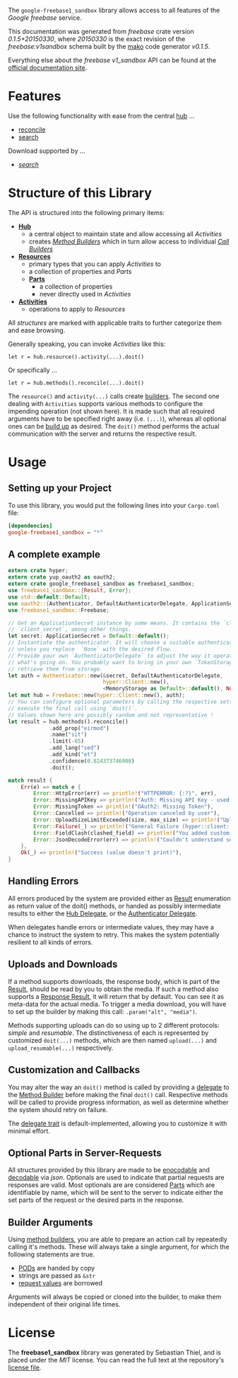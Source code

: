 <!---
DO NOT EDIT !
This file was generated automatically from 'src/mako/api/README.md.mako'
DO NOT EDIT !
-->
The `google-freebase1_sandbox` library allows access to all features of the *Google freebase* service.

This documentation was generated from *freebase* crate version *0.1.5+20150330*, where *20150330* is the exact revision of the *freebase:v1sandbox* schema built by the [mako](http://www.makotemplates.org/) code generator *v0.1.5*.

Everything else about the *freebase* *v1_sandbox* API can be found at the
[official documentation site](https://developers.google.com/freebase/).
# Features

Use the following functionality with ease from the central [hub](http://byron.github.io/google-apis-rs/google-freebase1_sandbox/struct.Freebase.html) ... 


* [reconcile](http://byron.github.io/google-apis-rs/google-freebase1_sandbox/struct.MethodReconcileCall.html)
* [search](http://byron.github.io/google-apis-rs/google-freebase1_sandbox/struct.MethodSearchCall.html)

Download supported by ...

* [*search*](http://byron.github.io/google-apis-rs/google-freebase1_sandbox/struct.MethodSearchCall.html)



# Structure of this Library

The API is structured into the following primary items:

* **[Hub](http://byron.github.io/google-apis-rs/google-freebase1_sandbox/struct.Freebase.html)**
    * a central object to maintain state and allow accessing all *Activities*
    * creates [*Method Builders*](http://byron.github.io/google-apis-rs/google-freebase1_sandbox/trait.MethodsBuilder.html) which in turn
      allow access to individual [*Call Builders*](http://byron.github.io/google-apis-rs/google-freebase1_sandbox/trait.CallBuilder.html)
* **[Resources](http://byron.github.io/google-apis-rs/google-freebase1_sandbox/trait.Resource.html)**
    * primary types that you can apply *Activities* to
    * a collection of properties and *Parts*
    * **[Parts](http://byron.github.io/google-apis-rs/google-freebase1_sandbox/trait.Part.html)**
        * a collection of properties
        * never directly used in *Activities*
* **[Activities](http://byron.github.io/google-apis-rs/google-freebase1_sandbox/trait.CallBuilder.html)**
    * operations to apply to *Resources*

All *structures* are marked with applicable traits to further categorize them and ease browsing.

Generally speaking, you can invoke *Activities* like this:

```Rust,ignore
let r = hub.resource().activity(...).doit()
```

Or specifically ...

```ignore
let r = hub.methods().reconcile(...).doit()
```

The `resource()` and `activity(...)` calls create [builders][builder-pattern]. The second one dealing with `Activities` 
supports various methods to configure the impending operation (not shown here). It is made such that all required arguments have to be 
specified right away (i.e. `(...)`), whereas all optional ones can be [build up][builder-pattern] as desired.
The `doit()` method performs the actual communication with the server and returns the respective result.

# Usage

## Setting up your Project

To use this library, you would put the following lines into your `Cargo.toml` file:

```toml
[dependencies]
google-freebase1_sandbox = "*"
```

## A complete example

```Rust
extern crate hyper;
extern crate yup_oauth2 as oauth2;
extern crate google_freebase1_sandbox as freebase1_sandbox;
use freebase1_sandbox::{Result, Error};
use std::default::Default;
use oauth2::{Authenticator, DefaultAuthenticatorDelegate, ApplicationSecret, MemoryStorage};
use freebase1_sandbox::Freebase;

// Get an ApplicationSecret instance by some means. It contains the `client_id` and 
// `client_secret`, among other things.
let secret: ApplicationSecret = Default::default();
// Instantiate the authenticator. It will choose a suitable authentication flow for you, 
// unless you replace  `None` with the desired Flow.
// Provide your own `AuthenticatorDelegate` to adjust the way it operates and get feedback about 
// what's going on. You probably want to bring in your own `TokenStorage` to persist tokens and
// retrieve them from storage.
let auth = Authenticator::new(&secret, DefaultAuthenticatorDelegate,
                              hyper::Client::new(),
                              <MemoryStorage as Default>::default(), None);
let mut hub = Freebase::new(hyper::Client::new(), auth);
// You can configure optional parameters by calling the respective setters at will, and
// execute the final call using `doit()`.
// Values shown here are possibly random and not representative !
let result = hub.methods().reconcile()
             .add_prop("eirmod")
             .name("sit")
             .limit(-65)
             .add_lang("sed")
             .add_kind("et")
             .confidence(0.824373746908)
             .doit();

match result {
    Err(e) => match e {
        Error::HttpError(err) => println!("HTTPERROR: {:?}", err),
        Error::MissingAPIKey => println!("Auth: Missing API Key - used if there are no scopes"),
        Error::MissingToken => println!("OAuth2: Missing Token"),
        Error::Cancelled => println!("Operation canceled by user"),
        Error::UploadSizeLimitExceeded(size, max_size) => println!("Upload size too big: {} of {}", size, max_size),
        Error::Failure(_) => println!("General Failure (hyper::client::Response doesn't print)"),
        Error::FieldClash(clashed_field) => println!("You added custom parameter which is part of builder: {:?}", clashed_field),
        Error::JsonDecodeError(err) => println!("Couldn't understand server reply - maybe API needs update: {:?}", err),
    },
    Ok(_) => println!("Success (value doesn't print)"),
}

```
## Handling Errors

All errors produced by the system are provided either as [Result](http://byron.github.io/google-apis-rs/google-freebase1_sandbox/enum.Result.html) enumeration as return value of 
the doit() methods, or handed as possibly intermediate results to either the 
[Hub Delegate](http://byron.github.io/google-apis-rs/google-freebase1_sandbox/trait.Delegate.html), or the [Authenticator Delegate](http://byron.github.io/google-apis-rs/google-freebase1_sandbox/../yup-oauth2/trait.AuthenticatorDelegate.html).

When delegates handle errors or intermediate values, they may have a chance to instruct the system to retry. This 
makes the system potentially resilient to all kinds of errors.

## Uploads and Downloads
If a method supports downloads, the response body, which is part of the [Result](http://byron.github.io/google-apis-rs/google-freebase1_sandbox/enum.Result.html), should be
read by you to obtain the media.
If such a method also supports a [Response Result](http://byron.github.io/google-apis-rs/google-freebase1_sandbox/trait.ResponseResult.html), it will return that by default.
You can see it as meta-data for the actual media. To trigger a media download, you will have to set up the builder by making
this call: `.param("alt", "media")`.

Methods supporting uploads can do so using up to 2 different protocols: 
*simple* and *resumable*. The distinctiveness of each is represented by customized 
`doit(...)` methods, which are then named `upload(...)` and `upload_resumable(...)` respectively.

## Customization and Callbacks

You may alter the way an `doit()` method is called by providing a [delegate](http://byron.github.io/google-apis-rs/google-freebase1_sandbox/trait.Delegate.html) to the 
[Method Builder](http://byron.github.io/google-apis-rs/google-freebase1_sandbox/trait.CallBuilder.html) before making the final `doit()` call. 
Respective methods will be called to provide progress information, as well as determine whether the system should 
retry on failure.

The [delegate trait](http://byron.github.io/google-apis-rs/google-freebase1_sandbox/trait.Delegate.html) is default-implemented, allowing you to customize it with minimal effort.

## Optional Parts in Server-Requests

All structures provided by this library are made to be [enocodable](http://byron.github.io/google-apis-rs/google-freebase1_sandbox/trait.RequestValue.html) and 
[decodable](http://byron.github.io/google-apis-rs/google-freebase1_sandbox/trait.ResponseResult.html) via *json*. Optionals are used to indicate that partial requests are responses 
are valid.
Most optionals are are considered [Parts](http://byron.github.io/google-apis-rs/google-freebase1_sandbox/trait.Part.html) which are identifiable by name, which will be sent to 
the server to indicate either the set parts of the request or the desired parts in the response.

## Builder Arguments

Using [method builders](http://byron.github.io/google-apis-rs/google-freebase1_sandbox/trait.CallBuilder.html), you are able to prepare an action call by repeatedly calling it's methods.
These will always take a single argument, for which the following statements are true.

* [PODs][wiki-pod] are handed by copy
* strings are passed as `&str`
* [request values](http://byron.github.io/google-apis-rs/google-freebase1_sandbox/trait.RequestValue.html) are borrowed

Arguments will always be copied or cloned into the builder, to make them independent of their original life times.

[wiki-pod]: http://en.wikipedia.org/wiki/Plain_old_data_structure
[builder-pattern]: http://en.wikipedia.org/wiki/Builder_pattern
[google-go-api]: https://github.com/google/google-api-go-client

# License
The **freebase1_sandbox** library was generated by Sebastian Thiel, and is placed 
under the *MIT* license.
You can read the full text at the repository's [license file][repo-license].

[repo-license]: https://github.com/Byron/google-apis-rs/LICENSE.md
